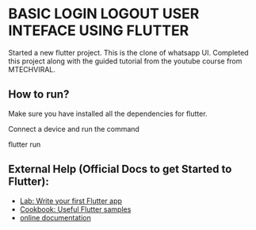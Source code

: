 # BASIC LOGIN LOGOUT USER INTEFACE USING FLUTTER

Started a new flutter project. 
This is the clone of whatsapp UI. 
Completed this project along with the guided tutorial from the youtube course from MTECHVIRAL.
## How to run?

Make sure you have installed all the dependencies for flutter.

Connect a device and run the command

flutter run

<!-- ## To download and run this apk, use the following url: -->
<!-- [URL](https://tinyurl.com/y7k5f2hm) -->
## External Help (Official Docs to get Started to Flutter):

- [Lab: Write your first Flutter app](https://flutter.dev/docs/get-started/codelab)
- [Cookbook: Useful Flutter samples](https://flutter.dev/docs/cookbook)
- [online documentation](https://flutter.dev/docs)
